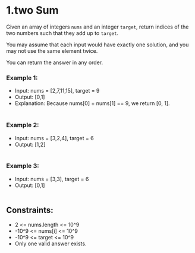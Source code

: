 # 1.two Sum
Given an array of integers <code>nums</code> and an integer <code>target</code>, return indices of the two numbers such that they add up to <code>target</code>.

You may assume that each input would have exactly one solution, and you may not use the same element twice.

You can return the answer in any order.

 

### Example 1:

- Input: nums = [2,7,11,15], target = 9 <br>
- Output: [0,1]<br>
- Explanation: Because nums[0] + nums[1] == 9, we return [0, 1].<br><br>
### Example 2:

- Input: nums = [3,2,4], target = 6<br>
- Output: [1,2]<br><br>
### Example 3:

- Input: nums = [3,3], target = 6<br>
- Output: [0,1]<br><br>
 

## Constraints:

- 2 <= nums.length <= 10^9
- -10^9 <= nums[i] <= 10^9
- -10^9 <= target <= 10^9
- Only one valid answer exists.
